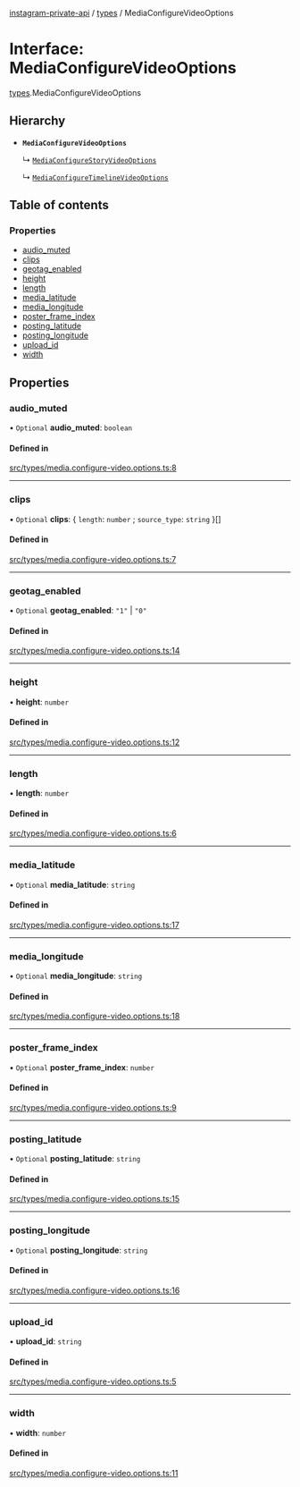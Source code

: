 [instagram-private-api](../../README.md) / [types](../../modules/types.md) / MediaConfigureVideoOptions

# Interface: MediaConfigureVideoOptions

[types](../../modules/types.md).MediaConfigureVideoOptions

## Hierarchy

- **`MediaConfigureVideoOptions`**

  ↳ [`MediaConfigureStoryVideoOptions`](MediaConfigureStoryVideoOptions.md)

  ↳ [`MediaConfigureTimelineVideoOptions`](MediaConfigureTimelineVideoOptions.md)

## Table of contents

### Properties

- [audio\_muted](MediaConfigureVideoOptions.md#audio_muted)
- [clips](MediaConfigureVideoOptions.md#clips)
- [geotag\_enabled](MediaConfigureVideoOptions.md#geotag_enabled)
- [height](MediaConfigureVideoOptions.md#height)
- [length](MediaConfigureVideoOptions.md#length)
- [media\_latitude](MediaConfigureVideoOptions.md#media_latitude)
- [media\_longitude](MediaConfigureVideoOptions.md#media_longitude)
- [poster\_frame\_index](MediaConfigureVideoOptions.md#poster_frame_index)
- [posting\_latitude](MediaConfigureVideoOptions.md#posting_latitude)
- [posting\_longitude](MediaConfigureVideoOptions.md#posting_longitude)
- [upload\_id](MediaConfigureVideoOptions.md#upload_id)
- [width](MediaConfigureVideoOptions.md#width)

## Properties

### audio\_muted

• `Optional` **audio\_muted**: `boolean`

#### Defined in

[src/types/media.configure-video.options.ts:8](https://github.com/Nerixyz/instagram-private-api/blob/b3351b9/src/types/media.configure-video.options.ts#L8)

___

### clips

• `Optional` **clips**: { `length`: `number` ; `source_type`: `string`  }[]

#### Defined in

[src/types/media.configure-video.options.ts:7](https://github.com/Nerixyz/instagram-private-api/blob/b3351b9/src/types/media.configure-video.options.ts#L7)

___

### geotag\_enabled

• `Optional` **geotag\_enabled**: ``"1"`` \| ``"0"``

#### Defined in

[src/types/media.configure-video.options.ts:14](https://github.com/Nerixyz/instagram-private-api/blob/b3351b9/src/types/media.configure-video.options.ts#L14)

___

### height

• **height**: `number`

#### Defined in

[src/types/media.configure-video.options.ts:12](https://github.com/Nerixyz/instagram-private-api/blob/b3351b9/src/types/media.configure-video.options.ts#L12)

___

### length

• **length**: `number`

#### Defined in

[src/types/media.configure-video.options.ts:6](https://github.com/Nerixyz/instagram-private-api/blob/b3351b9/src/types/media.configure-video.options.ts#L6)

___

### media\_latitude

• `Optional` **media\_latitude**: `string`

#### Defined in

[src/types/media.configure-video.options.ts:17](https://github.com/Nerixyz/instagram-private-api/blob/b3351b9/src/types/media.configure-video.options.ts#L17)

___

### media\_longitude

• `Optional` **media\_longitude**: `string`

#### Defined in

[src/types/media.configure-video.options.ts:18](https://github.com/Nerixyz/instagram-private-api/blob/b3351b9/src/types/media.configure-video.options.ts#L18)

___

### poster\_frame\_index

• `Optional` **poster\_frame\_index**: `number`

#### Defined in

[src/types/media.configure-video.options.ts:9](https://github.com/Nerixyz/instagram-private-api/blob/b3351b9/src/types/media.configure-video.options.ts#L9)

___

### posting\_latitude

• `Optional` **posting\_latitude**: `string`

#### Defined in

[src/types/media.configure-video.options.ts:15](https://github.com/Nerixyz/instagram-private-api/blob/b3351b9/src/types/media.configure-video.options.ts#L15)

___

### posting\_longitude

• `Optional` **posting\_longitude**: `string`

#### Defined in

[src/types/media.configure-video.options.ts:16](https://github.com/Nerixyz/instagram-private-api/blob/b3351b9/src/types/media.configure-video.options.ts#L16)

___

### upload\_id

• **upload\_id**: `string`

#### Defined in

[src/types/media.configure-video.options.ts:5](https://github.com/Nerixyz/instagram-private-api/blob/b3351b9/src/types/media.configure-video.options.ts#L5)

___

### width

• **width**: `number`

#### Defined in

[src/types/media.configure-video.options.ts:11](https://github.com/Nerixyz/instagram-private-api/blob/b3351b9/src/types/media.configure-video.options.ts#L11)
